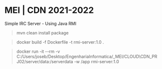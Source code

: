 # MEI | CDN 2021-2022
Simple IRC Server - Using Java RMI

> mvn clean install package

> docker build -f Dockerfile -t rmi-server:1.0 .

> docker run -it --rm -v C:/Users/joseb/Desktop/EngenhariaInformatica/_MEI/CLOUD\CDN_PRJ02/server/data:/serverdata -w /app rmi-server:1.0